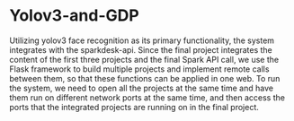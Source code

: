 # Yolov3-and-GDP
Utilizing yolov3 face recognition as its primary functionality, the system integrates with the sparkdesk-api.
Since the final project integrates the content of the first three projects and the final Spark API call, we use the Flask framework to build multiple projects and implement remote calls between them, so that these functions can be applied in one web.
To run the system, we need to open all the projects at the same time and have them run on different network ports at the same time, and then access the ports that the integrated projects are running on in the final project.
